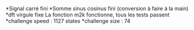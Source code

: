 *Signal carré
	fini
*Somme sinus cosinus
	fini (conversion à faire à la main)
*dft virgule fixe
	La fonction m2k fonctionne, tous les tests passent
*challenge speed : 1127 states
*challenge size : 74
